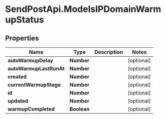 # SendPostApi.ModelsIPDomainWarmupStatus

## Properties
Name | Type | Description | Notes
------------ | ------------- | ------------- | -------------
**autoWarmupDelay** | **Number** |  | [optional] 
**autoWarmupLastRunAt** | **Number** |  | [optional] 
**created** | **Number** |  | [optional] 
**currentWarmupStage** | **Number** |  | [optional] 
**id** | **Number** |  | [optional] 
**updated** | **Number** |  | [optional] 
**warmupCompleted** | **Boolean** |  | [optional] 
